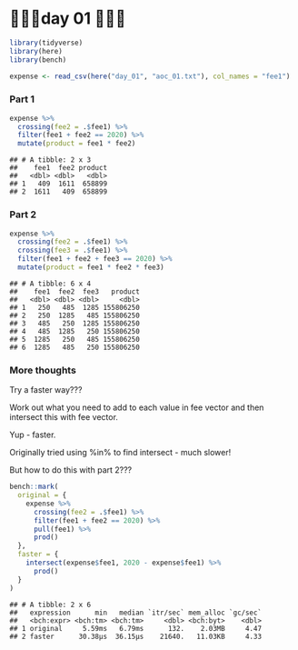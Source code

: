 🎄🎄🎄day 01 🎄🎄🎄
================

``` r
library(tidyverse)
library(here)
library(bench)

expense <- read_csv(here("day_01", "aoc_01.txt"), col_names = "fee1")
```

### Part 1

``` r
expense %>%
  crossing(fee2 = .$fee1) %>%
  filter(fee1 + fee2 == 2020) %>%
  mutate(product = fee1 * fee2)
```

    ## # A tibble: 2 x 3
    ##    fee1  fee2 product
    ##   <dbl> <dbl>   <dbl>
    ## 1   409  1611  658899
    ## 2  1611   409  658899

### Part 2

``` r
expense %>%
  crossing(fee2 = .$fee1) %>%
  crossing(fee3 = .$fee1) %>%
  filter(fee1 + fee2 + fee3 == 2020) %>%
  mutate(product = fee1 * fee2 * fee3)
```

    ## # A tibble: 6 x 4
    ##    fee1  fee2  fee3   product
    ##   <dbl> <dbl> <dbl>     <dbl>
    ## 1   250   485  1285 155806250
    ## 2   250  1285   485 155806250
    ## 3   485   250  1285 155806250
    ## 4   485  1285   250 155806250
    ## 5  1285   250   485 155806250
    ## 6  1285   485   250 155806250

### More thoughts

Try a faster way???

Work out what you need to add to each value in fee vector and then
intersect this with fee vector.

Yup - faster.

Originally tried using %in% to find intersect - much slower\!

But how to do this with part 2???

``` r
bench::mark(
  original = {
    expense %>%
      crossing(fee2 = .$fee1) %>%
      filter(fee1 + fee2 == 2020) %>%
      pull(fee1) %>%
      prod()
  },
  faster = {
    intersect(expense$fee1, 2020 - expense$fee1) %>%
      prod()
  }
)
```

    ## # A tibble: 2 x 6
    ##   expression      min   median `itr/sec` mem_alloc `gc/sec`
    ##   <bch:expr> <bch:tm> <bch:tm>     <dbl> <bch:byt>    <dbl>
    ## 1 original     5.59ms   6.79ms      132.    2.03MB     4.47
    ## 2 faster      30.38µs  36.15µs    21640.   11.03KB     4.33

